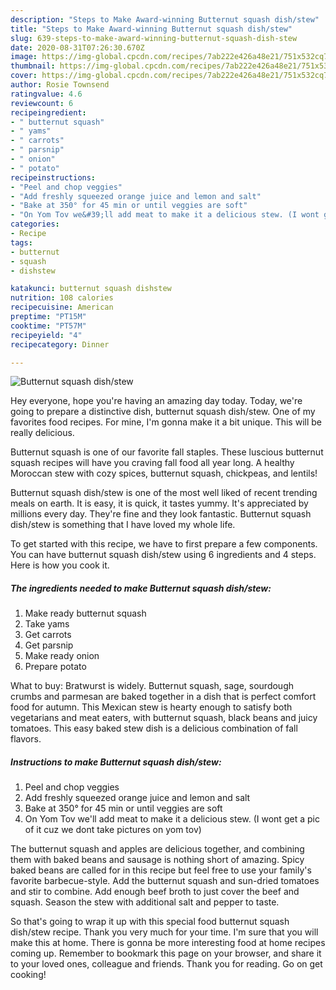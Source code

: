 ```yaml
---
description: "Steps to Make Award-winning Butternut squash dish/stew"
title: "Steps to Make Award-winning Butternut squash dish/stew"
slug: 639-steps-to-make-award-winning-butternut-squash-dish-stew
date: 2020-08-31T07:26:30.670Z
image: https://img-global.cpcdn.com/recipes/7ab222e426a48e21/751x532cq70/butternut-squash-dishstew-recipe-main-photo.jpg
thumbnail: https://img-global.cpcdn.com/recipes/7ab222e426a48e21/751x532cq70/butternut-squash-dishstew-recipe-main-photo.jpg
cover: https://img-global.cpcdn.com/recipes/7ab222e426a48e21/751x532cq70/butternut-squash-dishstew-recipe-main-photo.jpg
author: Rosie Townsend
ratingvalue: 4.6
reviewcount: 6
recipeingredient:
- " butternut squash"
- " yams"
- " carrots"
- " parsnip"
- " onion"
- " potato"
recipeinstructions:
- "Peel and chop veggies"
- "Add freshly squeezed orange juice and lemon and salt"
- "Bake at 350° for 45 min or until veggies are soft"
- "On Yom Tov we&#39;ll add meat to make it a delicious stew. (I wont get a pic of it cuz we dont take pictures on yom tov)"
categories:
- Recipe
tags:
- butternut
- squash
- dishstew

katakunci: butternut squash dishstew 
nutrition: 108 calories
recipecuisine: American
preptime: "PT15M"
cooktime: "PT57M"
recipeyield: "4"
recipecategory: Dinner

---
```



![Butternut squash dish/stew](https://img-global.cpcdn.com/recipes/7ab222e426a48e21/751x532cq70/butternut-squash-dishstew-recipe-main-photo.jpg)

Hey everyone, hope you're having an amazing day today. Today, we're going to prepare a distinctive dish, butternut squash dish/stew. One of my favorites food recipes. For mine, I'm gonna make it a bit unique. This will be really delicious.

Butternut squash is one of our favorite fall staples. These luscious butternut squash recipes will have you craving fall food all year long. A healthy Moroccan stew with cozy spices, butternut squash, chickpeas, and lentils!

Butternut squash dish/stew is one of the most well liked of recent trending meals on earth. It is easy, it is quick, it tastes yummy. It's appreciated by millions every day. They're fine and they look fantastic. Butternut squash dish/stew is something that I have loved my whole life.


To get started with this recipe, we have to first prepare a few components. You can have butternut squash dish/stew using 6 ingredients and 4 steps. Here is how you cook it.

<!--inarticleads1-->

##### The ingredients needed to make Butternut squash dish/stew:

1. Make ready  butternut squash
1. Take  yams
1. Get  carrots
1. Get  parsnip
1. Make ready  onion
1. Prepare  potato


What to buy: Bratwurst is widely. Butternut squash, sage, sourdough crumbs and parmesan are baked together in a dish that is perfect comfort food for autumn. This Mexican stew is hearty enough to satisfy both vegetarians and meat eaters, with butternut squash, black beans and juicy tomatoes. This easy baked stew dish is a delicious combination of fall flavors. 

<!--inarticleads2-->

##### Instructions to make Butternut squash dish/stew:

1. Peel and chop veggies
1. Add freshly squeezed orange juice and lemon and salt
1. Bake at 350° for 45 min or until veggies are soft
1. On Yom Tov we&#39;ll add meat to make it a delicious stew. (I wont get a pic of it cuz we dont take pictures on yom tov)


The butternut squash and apples are delicious together, and combining them with baked beans and sausage is nothing short of amazing. Spicy baked beans are called for in this recipe but feel free to use your family&#39;s favorite barbecue-style. Add the butternut squash and sun-dried tomatoes and stir to combine. Add enough beef broth to just cover the beef and squash. Season the stew with additional salt and pepper to taste. 

So that's going to wrap it up with this special food butternut squash dish/stew recipe. Thank you very much for your time. I'm sure that you will make this at home. There is gonna be more interesting food at home recipes coming up. Remember to bookmark this page on your browser, and share it to your loved ones, colleague and friends. Thank you for reading. Go on get cooking!
